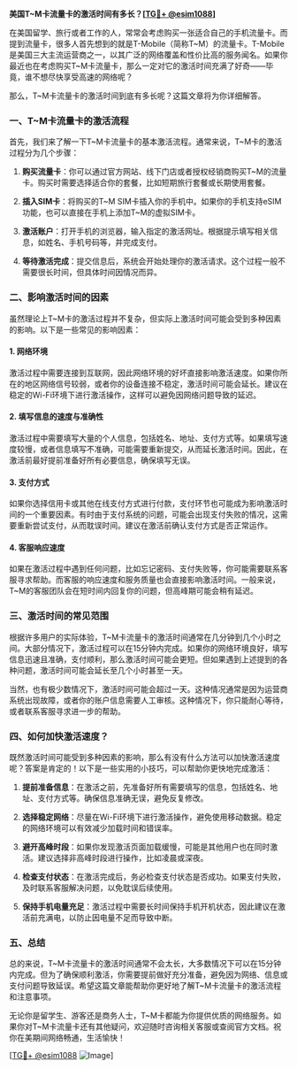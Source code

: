 **美国T~M卡流量卡的激活时间有多长？[[TG💪+ @esim1088](https://t.me/s/esim1088)]**

在美国留学、旅行或者工作的人，常常会考虑购买一张适合自己的手机流量卡。而提到流量卡，很多人首先想到的就是T-Mobile（简称T~M）的流量卡。T-Mobile是美国三大主流运营商之一，以其广泛的网络覆盖和性价比高的服务闻名。如果你最近也在考虑购买T~M卡流量卡，那么一定对它的激活时间充满了好奇——毕竟，谁不想尽快享受高速的网络呢？

那么，T~M卡流量卡的激活时间到底有多长呢？这篇文章将为你详细解答。

### 一、T~M卡流量卡的激活流程

首先，我们来了解一下T~M卡流量卡的基本激活流程。通常来说，T~M卡的激活过程分为几个步骤：

1. **购买流量卡**：你可以通过官方网站、线下门店或者授权经销商购买T~M的流量卡。购买时需要选择适合你的套餐，比如短期旅行套餐或长期使用套餐。

2. **插入SIM卡**：将购买的T~M SIM卡插入你的手机中。如果你的手机支持eSIM功能，也可以直接在手机上添加T~M的虚拟SIM卡。

3. **激活账户**：打开手机的浏览器，输入指定的激活网址。根据提示填写相关信息，如姓名、手机号码等，并完成支付。

4. **等待激活完成**：提交信息后，系统会开始处理你的激活请求。这个过程一般不需要很长时间，但具体时间因情况而异。

### 二、影响激活时间的因素

虽然理论上T~M卡的激活过程并不复杂，但实际上激活时间可能会受到多种因素的影响。以下是一些常见的影响因素：

#### 1. 网络环境
激活过程中需要连接到互联网，因此网络环境的好坏直接影响激活速度。如果你所在的地区网络信号较弱，或者你的设备连接不稳定，激活时间可能会延长。建议在稳定的Wi-Fi环境下进行激活操作，这样可以避免因网络问题导致的延迟。

#### 2. 填写信息的速度与准确性
激活过程中需要填写大量的个人信息，包括姓名、地址、支付方式等。如果填写速度较慢，或者信息填写不准确，可能需要重新提交，从而延长激活时间。因此，在激活前最好提前准备好所有必要信息，确保填写无误。

#### 3. 支付方式
如果你选择信用卡或其他在线支付方式进行付款，支付环节也可能成为影响激活时间的一个重要因素。有时由于支付系统的问题，可能会出现支付失败的情况，这需要重新尝试支付，从而耽误时间。建议在激活前确认支付方式是否正常运作。

#### 4. 客服响应速度
如果在激活过程中遇到任何问题，比如忘记密码、支付失败等，你可能需要联系客服寻求帮助。而客服的响应速度和服务质量也会直接影响激活时间。一般来说，T~M的客服团队会在短时间内回复你的问题，但高峰期可能会稍有延迟。

### 三、激活时间的常见范围

根据许多用户的实际体验，T~M卡流量卡的激活时间通常在几分钟到几个小时之间。大部分情况下，激活过程可以在15分钟内完成。如果你的网络环境良好，填写信息迅速且准确，支付顺利，那么激活时间可能会更短。但如果遇到上述提到的各种问题，激活时间可能会延长至几个小时甚至一天。

当然，也有极少数情况下，激活时间可能会超过一天。这种情况通常是因为运营商系统出现故障，或者你的账户信息需要人工审核。这种情况下，你只能耐心等待，或者联系客服寻求进一步的帮助。

### 四、如何加快激活速度？

既然激活时间可能受到多种因素的影响，那么有没有什么方法可以加快激活速度呢？答案是肯定的！以下是一些实用的小技巧，可以帮助你更快地完成激活：

1. **提前准备信息**：在激活之前，先准备好所有需要填写的信息，包括姓名、地址、支付方式等。确保信息准确无误，避免反复修改。

2. **选择稳定网络**：尽量在Wi-Fi环境下进行激活操作，避免使用移动数据。稳定的网络环境可以有效减少加载时间和错误率。

3. **避开高峰时段**：如果你发现激活页面加载缓慢，可能是其他用户也在同时激活。建议选择非高峰时段进行操作，比如凌晨或深夜。

4. **检查支付状态**：在激活完成后，务必检查支付状态是否成功。如果支付失败，及时联系客服解决问题，以免耽误后续使用。

5. **保持手机电量充足**：激活过程中需要长时间保持手机开机状态，因此建议在激活前充满电，以防止因电量不足而导致中断。

### 五、总结

总的来说，T~M卡流量卡的激活时间通常不会太长，大多数情况下可以在15分钟内完成。但为了确保顺利激活，你需要提前做好充分准备，避免因为网络、信息或支付问题导致延误。希望这篇文章能帮助你更好地了解T~M卡流量卡的激活流程和注意事项。

无论你是留学生、游客还是商务人士，T~M卡都能为你提供优质的网络服务。如果你对T~M卡流量卡还有其他疑问，欢迎随时咨询相关客服或查阅官方文档。祝你在美期间网络畅通，生活愉快！

[[TG💪+ @esim1088](https://t.me/s/esim1088) ![Image](https://i.postimg.cc/4NQfJmqS/Snipaste-2025-05-13-00-14-12.png)]
